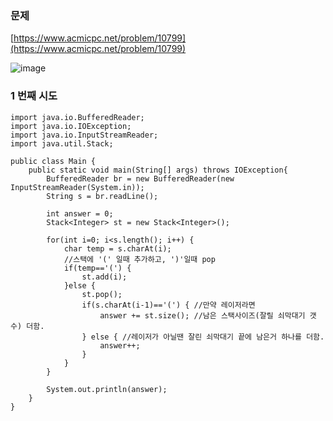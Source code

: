 ### **문제**         

[https://www.acmicpc.net/problem/10799](https://www.acmicpc.net/problem/10799)

![image](https://github.com/sunwon12/Today-I-Learn/assets/92251131/01f531ef-21a6-4731-ba12-0d62e9d66c6f)

### **1 번째 시도**   

```
import java.io.BufferedReader;
import java.io.IOException;
import java.io.InputStreamReader;
import java.util.Stack;

public class Main {
	public static void main(String[] args) throws IOException{
		BufferedReader br = new BufferedReader(new InputStreamReader(System.in));
		String s = br.readLine();
		
		int answer = 0;
		Stack<Integer> st = new Stack<Integer>();
		
		for(int i=0; i<s.length(); i++) {
			char temp = s.charAt(i);
			//스택에 '(' 일때 추가하고, ')'일때 pop
			if(temp=='(') {
				st.add(i);
			}else {
				st.pop();
				if(s.charAt(i-1)=='(') { //만약 레이저라면
					answer += st.size(); //남은 스택사이즈(잘릴 쇠막대기 갯수) 더함.
				} else { //레이저가 아닐땐 잘린 쇠막대기 끝에 남은거 하나를 더함.
					answer++; 
				}
			}
		}
		
		System.out.println(answer);
	}
}
```

